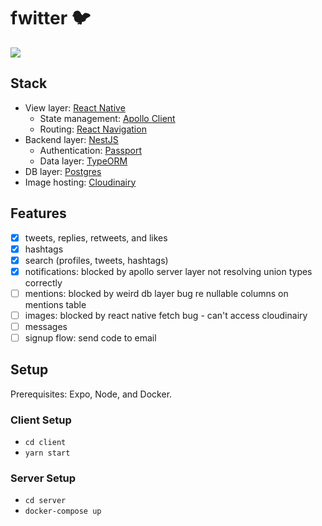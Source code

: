 # fwitter 🐦
![](https://i.imgur.com/wtdugOg.png)

## Stack
- View layer: [React Native](https://reactnative.dev/)
  - State management: [Apollo Client](https://www.apollographql.com/docs/react/)
  - Routing: [React Navigation](https://reactnavigation.org/)
- Backend layer: [NestJS](https://nestjs.com/)
  - Authentication: [Passport](http://www.passportjs.org/)
  - Data layer: [TypeORM](https://typeorm.io/#/)
- DB layer: [Postgres](https://www.postgresql.org/)
- Image hosting: [Cloudinairy](https://cloudinary.com/)

## Features
- [x] tweets, replies, retweets, and likes
- [x] hashtags
- [x] search (profiles, tweets, hashtags)
- [x] notifications: blocked by apollo server layer not resolving union types correctly
- [ ] mentions: blocked by weird db layer bug re nullable columns on mentions table
- [ ] images: blocked by react native fetch bug - can't access cloudinairy
- [ ] messages
- [ ] signup flow: send code to email

## Setup
Prerequisites: Expo, Node, and Docker.

### Client Setup
- `cd client`
- `yarn start`

### Server Setup
- `cd server`
- `docker-compose up`
